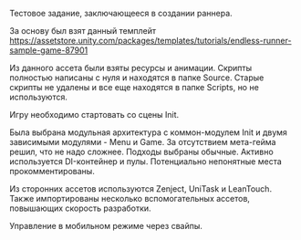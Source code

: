 Тестовое задание, заключающееся в создании раннера.

За основу был взят данный темплейт https://assetstore.unity.com/packages/templates/tutorials/endless-runner-sample-game-87901

Из данного ассета были взяты ресурсы и анимации. Скрипты полностью написаны с нуля и находятся в папке Source. Старые скрипты не удалены и все еще находятся в папке Scripts, но не используются.

Игру необходимо стартовать со сцены Init.

Была выбрана модульная архитектура с коммон-модулем Init и двумя зависимыми модулями - Menu и Game. За отсутствием мета-гейма решил, что не надо сложнее. Подходы выбраны обычные. Активно используется DI-контейнер и пулы. Потенциально непонятные места прокомментированы.

Из сторонних ассетов используются Zenject, UniTask и LeanTouch. Также импортированы несколько вспомогательных ассетов, повышающих скорость разработки.

Управление в мобильном режиме через свайпы.